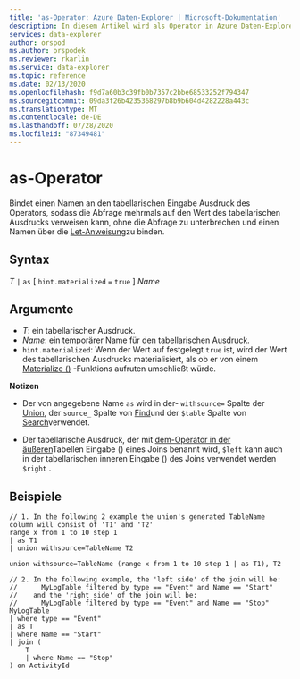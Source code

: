 ```yaml
---
title: 'as-Operator: Azure Daten-Explorer | Microsoft-Dokumentation'
description: In diesem Artikel wird als Operator in Azure Daten-Explorer beschrieben.
services: data-explorer
author: orspod
ms.author: orspodek
ms.reviewer: rkarlin
ms.service: data-explorer
ms.topic: reference
ms.date: 02/13/2020
ms.openlocfilehash: f9d7a60b3c39fb0b7357c2bbe68533252f794347
ms.sourcegitcommit: 09da3f26b4235368297b8b9b604d4282228a443c
ms.translationtype: MT
ms.contentlocale: de-DE
ms.lasthandoff: 07/28/2020
ms.locfileid: "87349481"
---
```

# <a name="as-operator"></a>as-Operator

Bindet einen Namen an den tabellarischen Eingabe Ausdruck des Operators, sodass die Abfrage mehrmals auf den Wert des tabellarischen Ausdrucks verweisen kann, ohne die Abfrage zu unterbrechen und einen Namen über die [Let-Anweisung](letstatement.md)zu binden.

## <a name="syntax"></a>Syntax

*T* `|` `as` [ `hint.materialized` `=` `true` ] *Name*

## <a name="arguments"></a>Argumente

* *T*: ein tabellarischer Ausdruck.
* *Name*: ein temporärer Name für den tabellarischen Ausdruck.
* `hint.materialized`: Wenn der Wert auf festgelegt `true` ist, wird der Wert des tabellarischen Ausdrucks materialisiert, als ob er von einem [Materialize ()](./materializefunction.md) -Funktions aufruten umschließt würde.

**Notizen**

* Der von angegebene Name `as` wird in der- `withsource=` Spalte der [Union](./unionoperator.md), der `source_` Spalte von [Find](./findoperator.md)und der `$table` Spalte von [Search](./searchoperator.md)verwendet.

* Der tabellarische Ausdruck, der mit [dem-Operator in der äußeren](./joinoperator.md)Tabellen Eingabe () eines Joins benannt wird, `$left` kann auch in der tabellarischen inneren Eingabe () des Joins verwendet werden `$right` .

## <a name="examples"></a>Beispiele

```kusto
// 1. In the following 2 example the union's generated TableName column will consist of 'T1' and 'T2'
range x from 1 to 10 step 1 
| as T1 
| union withsource=TableName T2

union withsource=TableName (range x from 1 to 10 step 1 | as T1), T2

// 2. In the following example, the 'left side' of the join will be: 
//      MyLogTable filtered by type == "Event" and Name == "Start"
//    and the 'right side' of the join will be: 
//      MyLogTable filtered by type == "Event" and Name == "Stop"
MyLogTable  
| where type == "Event"
| as T
| where Name == "Start"
| join (
    T
    | where Name == "Stop"
) on ActivityId
```